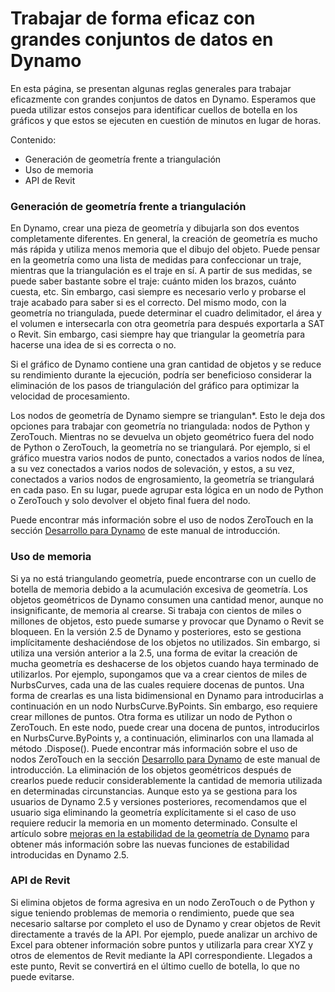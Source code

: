 # Trabajar de forma eficaz con grandes conjuntos de datos en Dynamo

En esta página, se presentan algunas reglas generales para trabajar eficazmente con grandes conjuntos de datos en Dynamo. Esperamos que pueda utilizar estos consejos para identificar cuellos de botella en los gráficos y que estos se ejecuten en cuestión de minutos en lugar de horas.

Contenido:
* Generación de geometría frente a triangulación
* Uso de memoria
* API de Revit

### Generación de geometría frente a triangulación

En Dynamo, crear una pieza de geometría y dibujarla son dos eventos completamente diferentes. En general, la creación de geometría es mucho más rápida y utiliza menos memoria que el dibujo del objeto. Puede pensar en la geometría como una lista de medidas para confeccionar un traje, mientras que la triangulación es el traje en sí. A partir de sus medidas, se puede saber bastante sobre el traje: cuánto miden los brazos, cuánto cuesta, etc. Sin embargo, casi siempre es necesario verlo y probarse el traje acabado para saber si es el correcto. Del mismo modo, con la geometría no triangulada, puede determinar el cuadro delimitador, el área y el volumen e intersecarla con otra geometría para después exportarla a SAT o Revit. Sin embargo, casi siempre hay que triangular la geometría para hacerse una idea de si es correcta o no. 

Si el gráfico de Dynamo contiene una gran cantidad de objetos y se reduce su rendimiento durante la ejecución, podría ser beneficioso considerar la eliminación de los pasos de triangulación del gráfico para optimizar la velocidad de procesamiento.  

Los nodos de geometría de Dynamo siempre se triangulan*. Esto le deja dos opciones para trabajar con geometría no triangulada: nodos de Python y ZeroTouch. Mientras no se devuelva un objeto geométrico fuera del nodo de Python o ZeroTouch, la geometría no se triangulará. Por ejemplo, si el gráfico muestra varios nodos de punto, conectados a varios nodos de línea, a su vez conectados a varios nodos de solevación, y estos, a su vez, conectados a varios nodos de engrosamiento, la geometría se triangulará en cada paso. En su lugar, puede agrupar esta lógica en un nodo de Python o ZeroTouch y solo devolver el objeto final fuera del nodo.

Puede encontrar más información sobre el uso de nodos ZeroTouch en la sección [Desarrollo para Dynamo](11\_developer\_primer/3\_developing\_for\_dynamo/README.md) de este manual de introducción.

### Uso de memoria

Si ya no está triangulando geometría, puede encontrarse con un cuello de botella de memoria debido a la acumulación excesiva de geometría. Los objetos geométricos de Dynamo consumen una cantidad menor, aunque no insignificante, de memoria al crearse. Si trabaja con cientos de miles o millones de objetos, esto puede sumarse y provocar que Dynamo o Revit se bloqueen. En la versión 2.5 de Dynamo y posteriores, esto se gestiona implícitamente deshaciéndose de los objetos no utilizados. Sin embargo, si utiliza una versión anterior a la 2.5, una forma de evitar la creación de mucha geometría es deshacerse de los objetos cuando haya terminado de utilizarlos. Por ejemplo, supongamos que va a crear cientos de miles de NurbsCurves, cada una de las cuales requiere docenas de puntos. Una forma de crearlas es una lista bidimensional en Dynamo para introducirlas a continuación en un nodo NurbsCurve.ByPoints. Sin embargo, eso requiere crear millones de puntos. Otra forma es utilizar un nodo de Python o ZeroTouch. En este nodo, puede crear una docena de puntos, introducirlos en NurbsCurve.ByPoints y, a continuación, eliminarlos con una llamada al método .Dispose(). Puede encontrar más información sobre el uso de nodos ZeroTouch en la sección [Desarrollo para Dynamo](11\_developer\_primer/3\_developing\_for\_dynamo/README.md) de este manual de introducción. La eliminación de los objetos geométricos después de crearlos puede reducir considerablemente la cantidad de memoria utilizada en determinadas circunstancias. Aunque esto ya se gestiona para los usuarios de Dynamo 2.5 y versiones posteriores, recomendamos que el usuario siga eliminando la geometría explícitamente si el caso de uso requiere reducir la memoria en un momento determinado. Consulte el artículo sobre [mejoras en la estabilidad de la geometría de Dynamo](https://forum.dynamobim.com/t/dynamo-geometry-stability-improvements-request-for-feedback/39297) para obtener más información sobre las nuevas funciones de estabilidad introducidas en Dynamo 2.5.

### API de Revit

Si elimina objetos de forma agresiva en un nodo ZeroTouch o de Python y sigue teniendo problemas de memoria o rendimiento, puede que sea necesario saltarse por completo el uso de Dynamo y crear objetos de Revit directamente a través de la API. Por ejemplo, puede analizar un archivo de Excel para obtener información sobre puntos y utilizarla para crear XYZ y otros de elementos de Revit mediante la API correspondiente. Llegados a este punto, Revit se convertirá en el último cuello de botella, lo que no puede evitarse.